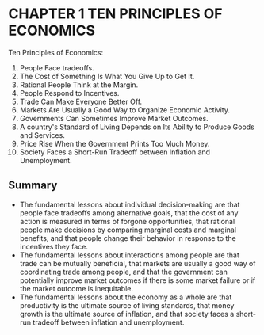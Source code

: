 # CHAPTER 1 TEN PRINCIPLES OF ECONOMICS



Ten Principles of Economics:

1. People Face tradeoffs.
2. The Cost of Something Is What You Give Up to Get It.
3. Rational People Think at the Margin.
4. People Respond to Incentives.
5. Trade Can Make Everyone Better Off.
6. Markets Are Usually a Good Way to Organize Economic Activity.
7. Governments Can Sometimes Improve Market Outcomes.
8. A country's Standard of Living Depends on Its Ability to Produce Goods and Services.
9. Price Rise When the Government Prints Too Much Money.
10. Society Faces a Short-Run Tradeoff between Inflation and Unemployment.



## Summary

- The fundamental lessons about individual decision-making are that people face tradeoffs among alternative goals, that the cost of any action is measured in terms of forgone opportunities, that rational people make decisions by comparing marginal costs and marginal benefits, and that people change their behavior in response to the incentives they face.
- The fundamental lessons about interactions among people are that trade can be mutually beneficial, that markets are usually a good way of coordinating trade among people, and that the government can potentially improve market outcomes if there is some market failure or if the market outcome is inequitable.
- The fundamental lessons about the economy as a whole are that productivity is the ultimate source of living standards, that money growth is the ultimate source of inflation, and that society faces a short-run tradeoff between inflation and unemployment.

